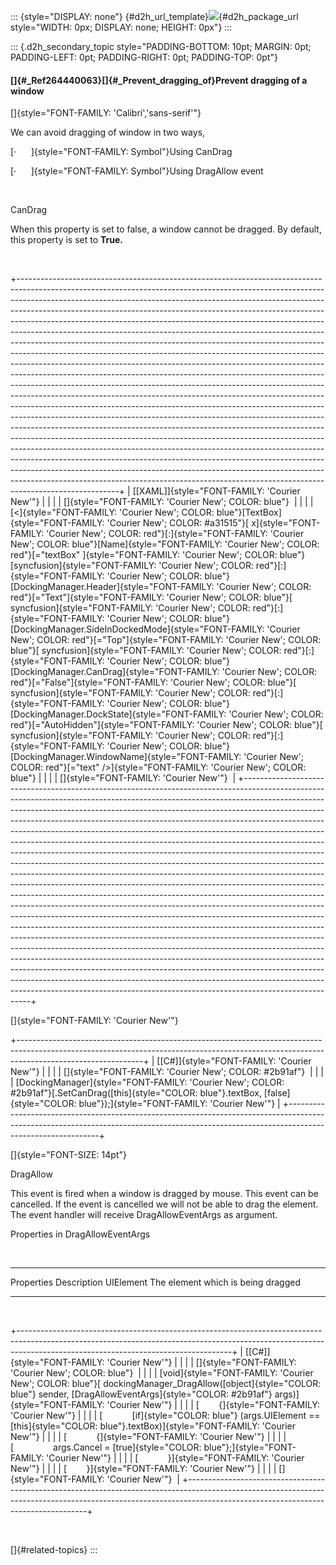 ::: {style="DISPLAY: none"}
[](ms-xhelp:///?Id=d2h_url_template){#d2h_url_template}![](!package_url!){#d2h_package_url style="WIDTH: 0px; DISPLAY: none; HEIGHT: 0px"}
:::

::: {.d2h_secondary_topic style="PADDING-BOTTOM: 10pt; MARGIN: 0pt; PADDING-LEFT: 0pt; PADDING-RIGHT: 0pt; PADDING-TOP: 0pt"}
#### []{#_Ref264440063}[]{#_Prevent_dragging_of}Prevent dragging of a window

[]{style="FONT-FAMILY: 'Calibri','sans-serif'"} 

We can avoid dragging of window in two ways,

[·      ]{style="FONT-FAMILY: Symbol"}Using CanDrag

[·      ]{style="FONT-FAMILY: Symbol"}Using DragAllow event

 

CanDrag

When this property is set to false, a window cannot be dragged. By default, this property is set to **True.**

 

+-------------------------------------------------------------------------------------------------------------------------------------------------------------------------------------------------------------------------------------------------------------------------------------------------------------------------------------------------------------------------------------------------------------------------------------------------------------------------------------------------------------------------------------------------------------------------------------------------------------------------------------------------------------------------------------------------------------------------------------------------------------------------------------------------------------------------------------------------------------------------------------------------------------------------------------------------------------------------------------------------------------------------------------------------------------------------------------------------------------------------------------------------------------------------------------------------------------------------------------------------------------------------------------------------------------------------------------------------------------------------------------------------------------------------------------------------------------------------------------------------------------------------------------------------------------------------------------------------------------------------------------------------+
| [\[XAML\]]{style="FONT-FAMILY: 'Courier New'"}                                                                                                                                                                                                                                                                                                                                                                                                                                                                                                                                                                                                                                                                                                                                                                                                                                                                                                                                                                                                                                                                                                                                                                                                                                                                                                                                                                                                                                                                                                                                                                                                  |
|                                                                                                                                                                                                                                                                                                                                                                                                                                                                                                                                                                                                                                                                                                                                                                                                                                                                                                                                                                                                                                                                                                                                                                                                                                                                                                                                                                                                                                                                                                                                                                                                                                                 |
| []{style="FONT-FAMILY: 'Courier New'; COLOR: blue"}                                                                                                                                                                                                                                                                                                                                                                                                                                                                                                                                                                                                                                                                                                                                                                                                                                                                                                                                                                                                                                                                                                                                                                                                                                                                                                                                                                                                                                                                                                                                                                                             |
|                                                                                                                                                                                                                                                                                                                                                                                                                                                                                                                                                                                                                                                                                                                                                                                                                                                                                                                                                                                                                                                                                                                                                                                                                                                                                                                                                                                                                                                                                                                                                                                                                                                 |
| [\<]{style="FONT-FAMILY: 'Courier New'; COLOR: blue"}[TextBox]{style="FONT-FAMILY: 'Courier New'; COLOR: #a31515"}[ x]{style="FONT-FAMILY: 'Courier New'; COLOR: red"}[:]{style="FONT-FAMILY: 'Courier New'; COLOR: blue"}[Name]{style="FONT-FAMILY: 'Courier New'; COLOR: red"}[=\"textBox\" ]{style="FONT-FAMILY: 'Courier New'; COLOR: blue"}[syncfusion]{style="FONT-FAMILY: 'Courier New'; COLOR: red"}[:]{style="FONT-FAMILY: 'Courier New'; COLOR: blue"}[DockingManager.Header]{style="FONT-FAMILY: 'Courier New'; COLOR: red"}[=\"Text\"]{style="FONT-FAMILY: 'Courier New'; COLOR: blue"}[ syncfusion]{style="FONT-FAMILY: 'Courier New'; COLOR: red"}[:]{style="FONT-FAMILY: 'Courier New'; COLOR: blue"}[DockingManager.SideInDockedMode]{style="FONT-FAMILY: 'Courier New'; COLOR: red"}[=\"Top\"]{style="FONT-FAMILY: 'Courier New'; COLOR: blue"}[ syncfusion]{style="FONT-FAMILY: 'Courier New'; COLOR: red"}[:]{style="FONT-FAMILY: 'Courier New'; COLOR: blue"}[DockingManager.CanDrag]{style="FONT-FAMILY: 'Courier New'; COLOR: red"}[=\"False\"]{style="FONT-FAMILY: 'Courier New'; COLOR: blue"}[ syncfusion]{style="FONT-FAMILY: 'Courier New'; COLOR: red"}[:]{style="FONT-FAMILY: 'Courier New'; COLOR: blue"}[DockingManager.DockState]{style="FONT-FAMILY: 'Courier New'; COLOR: red"}[=\"AutoHidden\"]{style="FONT-FAMILY: 'Courier New'; COLOR: blue"}[ syncfusion]{style="FONT-FAMILY: 'Courier New'; COLOR: red"}[:]{style="FONT-FAMILY: 'Courier New'; COLOR: blue"}[DockingManager.WindowName]{style="FONT-FAMILY: 'Courier New'; COLOR: red"}[=\"text\" /\>]{style="FONT-FAMILY: 'Courier New'; COLOR: blue"} |
|                                                                                                                                                                                                                                                                                                                                                                                                                                                                                                                                                                                                                                                                                                                                                                                                                                                                                                                                                                                                                                                                                                                                                                                                                                                                                                                                                                                                                                                                                                                                                                                                                                                 |
| []{style="FONT-FAMILY: 'Courier New'"}                                                                                                                                                                                                                                                                                                                                                                                                                                                                                                                                                                                                                                                                                                                                                                                                                                                                                                                                                                                                                                                                                                                                                                                                                                                                                                                                                                                                                                                                                                                                                                                                          |
+-------------------------------------------------------------------------------------------------------------------------------------------------------------------------------------------------------------------------------------------------------------------------------------------------------------------------------------------------------------------------------------------------------------------------------------------------------------------------------------------------------------------------------------------------------------------------------------------------------------------------------------------------------------------------------------------------------------------------------------------------------------------------------------------------------------------------------------------------------------------------------------------------------------------------------------------------------------------------------------------------------------------------------------------------------------------------------------------------------------------------------------------------------------------------------------------------------------------------------------------------------------------------------------------------------------------------------------------------------------------------------------------------------------------------------------------------------------------------------------------------------------------------------------------------------------------------------------------------------------------------------------------------+

[]{style="FONT-FAMILY: 'Courier New'"} 

+-------------------------------------------------------------------------------------------------------------------------------------------------------------------------------------------+
| [\[C#\]]{style="FONT-FAMILY: 'Courier New'"}                                                                                                                                              |
|                                                                                                                                                                                           |
| []{style="FONT-FAMILY: 'Courier New'; COLOR: #2b91af"}                                                                                                                                    |
|                                                                                                                                                                                           |
| [DockingManager]{style="FONT-FAMILY: 'Courier New'; COLOR: #2b91af"}[.SetCanDrag([this]{style="COLOR: blue"}.textBox, [false]{style="COLOR: blue"});]{style="FONT-FAMILY: 'Courier New'"} |
+-------------------------------------------------------------------------------------------------------------------------------------------------------------------------------------------+

[]{style="FONT-SIZE: 14pt"} 

DragAllow

This event is fired when a window is dragged by mouse. This event can be cancelled. If the event is cancelled we will not be able to drag the element. The event handler will receive DragAllowEventArgs as argument.

Properties in DragAllowEventArgs

 

  ------------ ------------------------------------
  Properties   Description
  UIElement    The element which is being dragged
  ------------ ------------------------------------

 

+-----------------------------------------------------------------------------------------------------------------------------------------------------------------------------------------------------------------+
| [\[C#\]]{style="FONT-FAMILY: 'Courier New'"}                                                                                                                                                                    |
|                                                                                                                                                                                                                 |
| []{style="FONT-FAMILY: 'Courier New'; COLOR: blue"}                                                                                                                                                             |
|                                                                                                                                                                                                                 |
| [void]{style="FONT-FAMILY: 'Courier New'; COLOR: blue"}[ dockingManager_DragAllow([object]{style="COLOR: blue"} sender, [DragAllowEventArgs]{style="COLOR: #2b91af"} args)]{style="FONT-FAMILY: 'Courier New'"} |
|                                                                                                                                                                                                                 |
| [        {]{style="FONT-FAMILY: 'Courier New'"}                                                                                                                                                                 |
|                                                                                                                                                                                                                 |
| [            [if]{style="COLOR: blue"} (args.UIElement == [this]{style="COLOR: blue"}.textBox)]{style="FONT-FAMILY: 'Courier New'"}                                                                             |
|                                                                                                                                                                                                                 |
| [            {]{style="FONT-FAMILY: 'Courier New'"}                                                                                                                                                             |
|                                                                                                                                                                                                                 |
| [                args.Cancel = [true]{style="COLOR: blue"};]{style="FONT-FAMILY: 'Courier New'"}                                                                                                                |
|                                                                                                                                                                                                                 |
| [            }]{style="FONT-FAMILY: 'Courier New'"}                                                                                                                                                             |
|                                                                                                                                                                                                                 |
| [        }]{style="FONT-FAMILY: 'Courier New'"}                                                                                                                                                                 |
|                                                                                                                                                                                                                 |
| []{style="FONT-FAMILY: 'Courier New'"}                                                                                                                                                                          |
+-----------------------------------------------------------------------------------------------------------------------------------------------------------------------------------------------------------------+

 

[]{#related-topics}
:::
